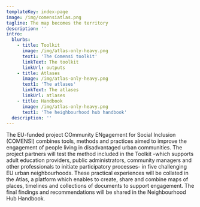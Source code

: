 ```yaml
---
templateKey: index-page
image: /img/comensiatlas.png
tagline: The map becomes the territory
description: ''
intro:
  blurbs:
    - title: Toolkit
      image: /img/atlas-only-heavy.png
      text1: 'The Comensi toolkit'
      linkText: The toolkit
      linkUrl: outputs
    - title: Atlases
      image: /img/atlas-only-heavy.png
      text1: 'The atlases'  
      linkText: The atlases
      linkUrl: atlases
    - title: Handbook
      image: /img/atlas-only-heavy.png
      text1: 'The heighbourhood hub handbook'  
  description: ''
---
```

The EU-funded project COmmunity ENgagement for Social Inclusion (COMENSI) combines tools, methods and practices aimed to improve the engagement of people living in disadvantaged urban communities. The project partners will test the method included in the Toolkit -which supports adult education providers, public administrators, community managers and other professionals to initiate participatory processes- in five challenging EU urban neighbourhoods. These practical experiences will be collated in the Atlas, a platform which enables to create, share and combine maps of places, timelines and collections of documents to support engagement. The final findings and recommendations will be shared in the Neighbourhood Hub Handbook.
